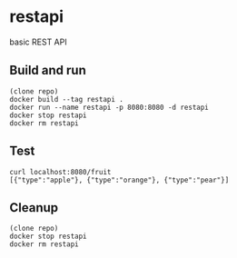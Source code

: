 # restapi
basic REST API

## Build and run
```
(clone repo)
docker build --tag restapi .
docker run --name restapi -p 8080:8080 -d restapi
docker stop restapi
docker rm restapi
```

## Test
```
curl localhost:8080/fruit 
[{"type":"apple"}, {"type":"orange"}, {"type":"pear"}]
```

## Cleanup
```
(clone repo)
docker stop restapi
docker rm restapi
```
